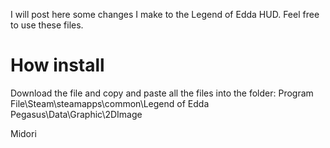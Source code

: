 I will post here some changes I make to the Legend of Edda HUD. Feel free to use these files.

# How install

Download the file and copy and paste all the files into the folder:
Program File\Steam\steamapps\common\Legend of Edda Pegasus\Data\Graphic\2DImage

Midori
